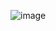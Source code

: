 ![image](https://user-images.githubusercontent.com/112846293/201598282-bb4cb023-7003-45e7-803c-641ff9e15be4.png)
